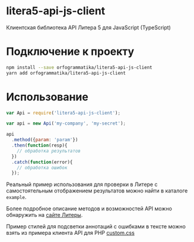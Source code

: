 # litera5-api-js-client
Клиентская библиотека API Литера 5 для JavaScript (TypeScript)

# Подключение к проекту
```bash
npm install --save orfogrammatika/litera5-api-js-client
yarn add orfogrammatika/litera5-api-js-client
```

# Использование
```javascript
var Api = require('litera5-api-js-client');

var api = new Api('my-company', 'my-secret');

api
  .method({param: 'param'})
  .then(function(resp){
    // обработка результатов 
  })
  .catch(function(error){
    // обработка ошибок  
  });
```

Реальный пример использования для проверки в Литере с самостоятельным отображением результатов можно найти в каталоге `example`.

Более подробное описание методов и возможностей API можно обнаружить на [сайте Литеры](https://litera5.ru/library/OGL/litera5.api.v1.html).

Пример стилей для подсветки аннотаций с ошибками в тексте можно взять из примера клиента API для PHP [custom.css](https://github.com/orfogrammatika/litera5-api-php-client/blob/master/examples/custom.css)